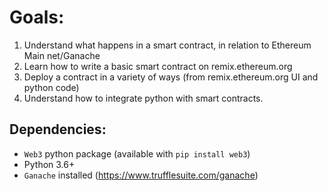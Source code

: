 # Goals:
1. Understand what happens in a smart contract, in relation to Ethereum Main net/Ganache
2. Learn how to write a basic smart contract on remix.ethereum.org
3. Deploy a contract in a variety of ways (from remix.ethereum.org UI and python code)
4. Understand how to integrate python with smart contracts.

## Dependencies:
* `Web3` python package (available with `pip install web3`)
* Python 3.6+
* `Ganache` installed (https://www.trufflesuite.com/ganache)
